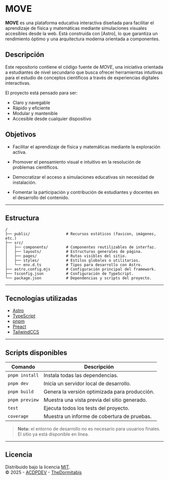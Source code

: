 # MOVE 

**MOVE** es una plataforma educativa interactiva diseñada para facilitar el aprendizaje de física y matemáticas mediante simulaciones visuales accesibles desde la web. Está construida con [Astro], lo que garantiza un rendimiento óptimo y una arquitectura moderna orientada a componentes.


## Descripción

Este repositorio contiene el código fuente de *MOVE*, una iniciativa orientada a estudiantes de nivel secundario que busca ofrecer herramientas intuitivas para el estudio de conceptos científicos a través de experiencias digitales interactivas.

El proyecto está pensado para ser:

- Claro y navegable
- Rápido y eficiente
- Modular y mantenible
- Accesible desde cualquier dispositivo

## Objetivos

- Facilitar el aprendizaje de física y matemáticas mediante la exploración activa.

- Promover el pensamiento visual e intuitivo en la resolución de problemas científicos.

- Democratizar el acceso a simulaciones educativas sin necesidad de instalación.

- Fomentar la participación y contribución de estudiantes y docentes en el desarrollo del contenido.

---

## Estructura

```text
/
├── public/                # Recursos estáticos (favicon, imágenes, etc.)
├── src/
│   ├── components/        # Componentes reutilizables de interfaz.
│   ├── layouts/           # Estructuras generales de página.
│   ├── pages/             # Rutas visibles del sitio.
│   ├── styles/            # Estilos globales o utilitarios.
│   └── env.d.ts           # Tipos para desarrollo con Astro.
├── astro.config.mjs       # Configuración principal del framework.
├── tsconfig.json          # Configuración de TypeScript.
└── package.json           # Dependencias y scripts del proyecto.
```

---

## Tecnologías utilizadas

- [Astro](https://astro.build)
- [TypeScript](https://www.typescriptlang.org/)
- [pnpm](https://pnpm.io/)
- [Preact](https://preactjs.com/)
- [TailwindCCS](https://tailwindcss.com/)

---

## Scripts disponibles

| Comando         | Descripción                                       |
|-----------------|---------------------------------------------------|
| `pnpm install`  | Instala todas las dependencias.                   |
| `pnpm dev`      | Inicia un servidor local de desarrollo.           |
| `pnpm build`    | Genera la versión optimizada para producción.     |
| `pnpm preview`  | Muestra una vista previa del sitio generado.      |
| `test`          | Ejecuta todos los tests del proyecto.             |
| `coverage`      | Muestra un informe de cobertura de pruebas.       |

> **Nota:** el entorno de desarrollo no es necesario para usuarios finales. El sitio ya está disponible en línea.

---

## Licencia

Distribuido bajo la licencia [MIT](LICENSE).  
© 2025 - [ACDPDEV](https://github.com/ACDPDEV) - [TheDormitabis](https://github.com/TheDormitabis)

